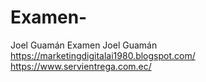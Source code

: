 # Examen-
Joel Guamán Examen 
Joel Guamán 
https://marketingdigitalai1980.blogspot.com/
https://www.servientrega.com.ec/
